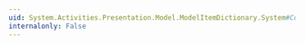 ```yaml
---
uid: System.Activities.Presentation.Model.ModelItemDictionary.System#Collections#ICollection#SyncRoot
internalonly: False
---
```

